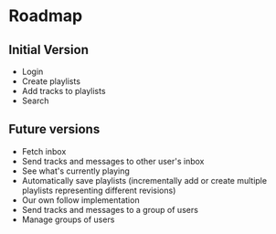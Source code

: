 # Roadmap

## Initial Version
* Login
* Create playlists
* Add tracks to playlists
* Search

## Future versions
* Fetch inbox
* Send tracks and messages to other user's inbox
* See what's currently playing
* Automatically save playlists (incrementally add or create multiple playlists representing different revisions)
* Our own follow implementation
* Send tracks and messages to a group of users
* Manage groups of users
